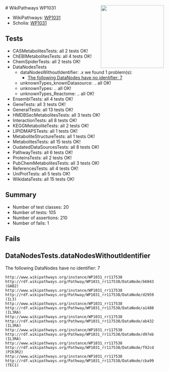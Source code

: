 <img style="float: right; width: 200px" src="https://upload.wikimedia.org/wikipedia/commons/thumb/8/83/Wplogo_with_text_500.png/640px-Wplogo_with_text_500.png" />
# WikiPathways WP1031

* WikiPathways: [WP1031](https://new.wikipathways.org/pathways/WP1031)
* Scholia: [WP1031](https://scholia.toolforge.org/wikipathways/WP1031)
## Tests
* CASMetabolitesTests: all 2 tests OK!
* ChEBIMetabolitesTests: all 4 tests OK!
* ChemSpiderTests: all 2 tests OK!
* DataNodesTests
    * dataNodesWithoutIdentifier: .x we found 1 problem(s):
        * [The following DataNodes have no identifier: 7](#d2d32fa6)
    * unknownTypes_knownDatasource: .. all OK!
    * unknownTypes: .. all OK!
    * unknownTypes_Reactome: .. all OK!
* EnsemblTests: all 4 tests OK!
* GeneTests: all 3 tests OK!
* GeneralTests: all 13 tests OK!
* HMDBSecMetabolitesTests: all 3 tests OK!
* InteractionTests: all 8 tests OK!
* KEGGMetaboliteTests: all 2 tests OK!
* LIPIDMAPSTests: all 1 tests OK!
* MetaboliteStructureTests: all 1 tests OK!
* MetabolitesTests: all 15 tests OK!
* OudatedDataSourcesTests: all 8 tests OK!
* PathwayTests: all 6 tests OK!
* ProteinsTests: all 2 tests OK!
* PubChemMetabolitesTests: all 3 tests OK!
* ReferencesTests: all 4 tests OK!
* UniProtTests: all 5 tests OK!
* WikidataTests: all 15 tests OK!


## Summary

* Number of test classes: 20
* Number of tests: 105
* Number of assertions: 210
* Number of fails: 1

## Fails

<a name="d2d32fa6" />

## DataNodesTests.dataNodesWithoutIdentifier

The following DataNodes have no identifier: 7
```
http://www.wikipathways.org/instance/WP1031_rr117538 http://rdf.wikipathways.org/Pathway/WP1031_rr117538/DataNode/b6043 (GAB2)
http://www.wikipathways.org/instance/WP1031_rr117538 http://rdf.wikipathways.org/Pathway/WP1031_rr117538/DataNode/d2959 (IL3)
http://www.wikipathways.org/instance/WP1031_rr117538 http://rdf.wikipathways.org/Pathway/WP1031_rr117538/DataNode/a1480 (IL3RA)
http://www.wikipathways.org/instance/WP1031_rr117538 http://rdf.wikipathways.org/Pathway/WP1031_rr117538/DataNode/ab432 (IL3RA)
http://www.wikipathways.org/instance/WP1031_rr117538 http://rdf.wikipathways.org/Pathway/WP1031_rr117538/DataNode/d97eb (IL3RA)
http://www.wikipathways.org/instance/WP1031_rr117538 http://rdf.wikipathways.org/Pathway/WP1031_rr117538/DataNode/f92cd (PIK3R2)
http://www.wikipathways.org/instance/WP1031_rr117538 http://rdf.wikipathways.org/Pathway/WP1031_rr117538/DataNode/cba99 (TEC1)
```

